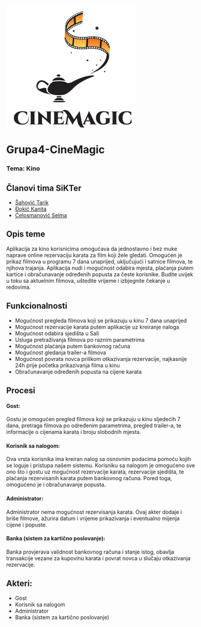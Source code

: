 ![](images/logo_normalno_vol2.png)
# Grupa4-CineMagic
### Tema: Kino

## Članovi tima SiKTer 
- [Šahović Tarik](https://github.com/tsahovic1 "Github")
- [Đokić Kanita](https://github.com/kdokic1 "Github")
- [Ćelosmanović Selma](https://github.com/scelosmano1 "Github")

## Opis teme

Aplikacija za kino korisnicima omogućava da jednostavno i bez muke naprave online rezervaciju karata za film koji žele gledati. Omogućen je prikaz filmova u programu 7 dana unaprijed, uključujući i satnice filmova, te njihova trajanja. Aplikacija nudi i mogućnost odabira mjesta, plaćanja putem kartice i obračunavanje određenih popusta za česte korisnike. Budite uvijek u toku sa aktuelnim filmova, uštedite vrijeme i izbjegnite čekanje u redovima. 

## Funkcionalnosti 

- Mogućnost pregleda filmova koji se prikazuju u kinu 7 dana unaprijed
- Mogućnost rezervacije karata putem aplikacije uz kreiranje naloga
-	Mogućnost odabira sjedišta u Sali 
-	Usluga pretraživanja filmova po raznim parametrima
-	Mogućnost plaćanja putem bankovnog računa
-	Mogućnost gledanja trailer-a filmova
-	Mogućnost povrata novca prilikom otkazivanja rezervacije, najkasnije 24h prije početka prikazivanja filma u kinu
-	Obračunavanje određenih popusta na cijene karata

## Procesi
#### Gost: 
Gostu je omogućen pregled filmova koji se prikazuju u kinu sljedećih 7 dana, pretraga filmova po određenim parametrima, pregled trailer-a, te informacije o cijenama karata i broju slobodnih mjesta.

#### Korisnik sa nalogom:
Ova vrsta korisnika ima kreiran nalog sa osnovnim podacima pomoću kojih se loguje i pristupa našem sistemu. Korisniku sa nalogom je omogućeno sve ono što i gostu uz mogućnost rezervacije karata, rezervacije sjedišta, te plaćanja rezervisanih karata putem bankovnog računa. Pored toga, omogućeno je i obračunavanje popusta.

#### Administrator:
Administrator nema mogućnost rezervisanja karata. Ovaj akter dodaje i briše filmove, ažurira datum i vrijeme prikazivanja i eventualno mijenja cijene i popuste.

#### Banka (sistem za kartično poslovanje):  
Banka provjerava validnost bankovnog računa i stanje istog, obavlja transakcije vezane za kupovinu karata i povrat novca u slučaju otkazivanja rezervacije.

## Akteri:
-	Gost
-	Korisnik sa nalogom
-	Administrator
-	Banka (sistem za kartično poslovanje)
